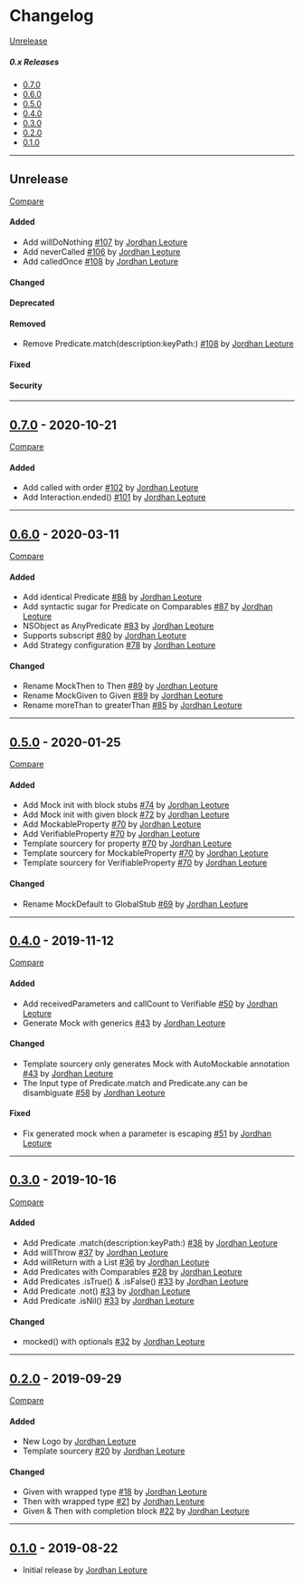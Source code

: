 # Changelog

[Unrelease](#Unrelease)

##### 0.x Releases
- [0.7.0](#0.7.0)
- [0.6.0](#0.6.0)
- [0.5.0](#0.5.0)
- [0.4.0](#0.4.0)
- [0.3.0](#0.3.0)
- [0.2.0](#0.2.0)
- [0.1.0](#0.1.0)

---
## Unrelease
[Compare](https://github.com/leoture/MockSwift/compare/v0.7.0...HEAD)
#### Added
- Add willDoNothing [#107](https://github.com/leoture/MockSwift/pull/107) by [Jordhan Leoture](https://github.com/leoture)
- Add neverCalled [#106](https://github.com/leoture/MockSwift/pull/106) by [Jordhan Leoture](https://github.com/leoture)
- Add calledOnce [#108](https://github.com/leoture/MockSwift/pull/108) by [Jordhan Leoture](https://github.com/leoture)

#### Changed

#### Deprecated

#### Removed
- Remove Predicate.match(description:keyPath:) [#108](https://github.com/leoture/MockSwift/pull/108) by [Jordhan Leoture](https://github.com/leoture)

#### Fixed

#### Security

---
## [0.7.0](https://github.com/leoture/MockSwift/releases/tag/v0.7.0) - 2020-10-21
[Compare](https://github.com/leoture/MockSwift/compare/v0.6.0...v0.7.0)
#### Added
- Add called with order [#102](https://github.com/leoture/MockSwift/pull/102) by [Jordhan Leoture](https://github.com/leoture)
- Add Interaction.ended() [#101](https://github.com/leoture/MockSwift/pull/101) by [Jordhan Leoture](https://github.com/leoture)

---
## [0.6.0](https://github.com/leoture/MockSwift/releases/tag/v0.6.0) - 2020-03-11
[Compare](https://github.com/leoture/MockSwift/compare/v0.5.0...v0.6.0)
#### Added
- Add identical Predicate [#88](https://github.com/leoture/MockSwift/pull/88) by [Jordhan Leoture](https://github.com/leoture)
- Add syntactic sugar for Predicate on Comparables [#87](https://github.com/leoture/MockSwift/pull/87) by [Jordhan Leoture](https://github.com/leoture)
- NSObject as AnyPredicate [#83](https://github.com/leoture/MockSwift/pull/83) by [Jordhan Leoture](https://github.com/leoture)
- Supports subscript [#80](https://github.com/leoture/MockSwift/pull/80) by [Jordhan Leoture](https://github.com/leoture)
- Add Strategy configuration [#78](https://github.com/leoture/MockSwift/pull/78) by [Jordhan Leoture](https://github.com/leoture)

#### Changed
- Rename MockThen to Then [#89](https://github.com/leoture/MockSwift/pull/89) by [Jordhan Leoture](https://github.com/leoture)
- Rename MockGiven to Given [#89](https://github.com/leoture/MockSwift/pull/89) by [Jordhan Leoture](https://github.com/leoture)
- Rename moreThan to greaterThan [#85](https://github.com/leoture/MockSwift/pull/85) by [Jordhan Leoture](https://github.com/leoture)

---
## [0.5.0](https://github.com/leoture/MockSwift/releases/tag/v0.5.0) - 2020-01-25
[Compare](https://github.com/leoture/MockSwift/compare/v0.4.0...v0.5.0)
#### Added
- Add Mock init with block stubs [#74](https://github.com/leoture/MockSwift/pull/74) by [Jordhan Leoture](https://github.com/leoture)
- Add Mock init with given block [#72](https://github.com/leoture/MockSwift/pull/72) by [Jordhan Leoture](https://github.com/leoture)
- Add MockableProperty [#70](https://github.com/leoture/MockSwift/pull/70) by [Jordhan Leoture](https://github.com/leoture)
- Add VerifiableProperty [#70](https://github.com/leoture/MockSwift/pull/70) by [Jordhan Leoture](https://github.com/leoture)
- Template sourcery for property [#70](https://github.com/leoture/MockSwift/pull/70) by [Jordhan Leoture](https://github.com/leoture)
- Template sourcery for MockableProperty [#70](https://github.com/leoture/MockSwift/pull/70) by [Jordhan Leoture](https://github.com/leoture)
- Template sourcery for VerifiableProperty [#70](https://github.com/leoture/MockSwift/pull/70) by [Jordhan Leoture](https://github.com/leoture)

#### Changed
- Rename MockDefault to GlobalStub [#69](https://github.com/leoture/MockSwift/pull/69) by [Jordhan Leoture](https://github.com/leoture)

---
## [0.4.0](https://github.com/leoture/MockSwift/releases/tag/v0.4.0) - 2019-11-12
[Compare](https://github.com/leoture/MockSwift/compare/v0.3.0...v0.4.0)
#### Added
- Add receivedParameters and callCount to Verifiable [#50](https://github.com/leoture/MockSwift/pull/50) by [Jordhan Leoture](https://github.com/leoture)
- Generate Mock with generics [#43](https://github.com/leoture/MockSwift/pull/43) by [Jordhan Leoture](https://github.com/leoture)

#### Changed
- Template sourcery only generates Mock with AutoMockable annotation [#43](https://github.com/leoture/MockSwift/pull/43) by [Jordhan Leoture](https://github.com/leoture)
- The Input type of Predicate.match and Predicate.any can be disambiguate [#58](https://github.com/leoture/MockSwift/pull/58) by [Jordhan Leoture](https://github.com/leoture)

#### Fixed
- Fix generated mock when a parameter is escaping [#51](https://github.com/leoture/MockSwift/pull/51) by [Jordhan Leoture](https://github.com/leoture)

---
## [0.3.0](https://github.com/leoture/MockSwift/releases/tag/v0.3.0) - 2019-10-16
[Compare](https://github.com/leoture/MockSwift/compare/v0.2.0...v0.3.0)
#### Added
- Add Predicate .match(description:keyPath:) [#38](https://github.com/leoture/MockSwift/pull/38) by [Jordhan Leoture](https://github.com/leoture)
- Add willThrow [#37](https://github.com/leoture/MockSwift/pull/37) by [Jordhan Leoture](https://github.com/leoture)
- Add willReturn with a List [#36](https://github.com/leoture/MockSwift/pull/36) by [Jordhan Leoture](https://github.com/leoture)
- Add Predicates with Comparables [#28](https://github.com/leoture/MockSwift/pull/28) by [Jordhan Leoture](https://github.com/leoture)
- Add Predicates .isTrue() & .isFalse() [#33](https://github.com/leoture/MockSwift/pull/33) by [Jordhan Leoture](https://github.com/leoture)
- Add Predicate .not() [#33](https://github.com/leoture/MockSwift/pull/33) by [Jordhan Leoture](https://github.com/leoture)
- Add Predicate .isNil() [#33](https://github.com/leoture/MockSwift/pull/33) by [Jordhan Leoture](https://github.com/leoture)

#### Changed
- mocked() with optionals [#32](https://github.com/leoture/MockSwift/pull/32) by [Jordhan Leoture](https://github.com/leoture)

---
## [0.2.0](https://github.com/leoture/MockSwift/releases/tag/v0.2.0) - 2019-09-29
[Compare](https://github.com/leoture/MockSwift/compare/v0.1.0...v0.2.0)
#### Added
- New Logo by [Jordhan Leoture](https://github.com/leoture)
- Template sourcery [#20](https://github.com/leoture/MockSwift/pull/20) by [Jordhan Leoture](https://github.com/leoture)

#### Changed
- Given with wrapped type [#18](https://github.com/leoture/MockSwift/pull/18) by [Jordhan Leoture](https://github.com/leoture)
- Then with wrapped type [#21](https://github.com/leoture/MockSwift/pull/21) by [Jordhan Leoture](https://github.com/leoture)
- Given & Then with completion block [#22](https://github.com/leoture/MockSwift/pull/22) by [Jordhan Leoture](https://github.com/leoture)

---
## [0.1.0](https://github.com/leoture/MockSwift/releases/tag/v0.1.0) - 2019-08-22
- Initial release by [Jordhan Leoture](https://github.com/leoture)
